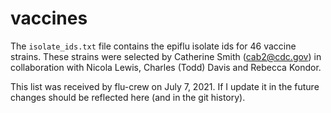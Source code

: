 # vaccines

The `isolate_ids.txt` file contains the epiflu isolate ids for 46 vaccine
strains.  These strains were selected by Catherine Smith (cab2@cdc.gov) in
collaboration with Nicola Lewis, Charles (Todd) Davis and Rebecca Kondor.

This list was received by flu-crew on July 7, 2021. If I update it in the
future changes should be reflected here (and in the git history).
